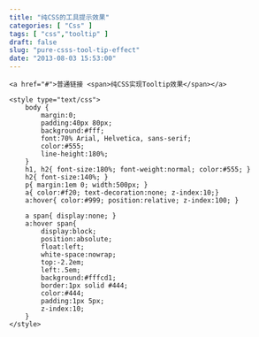 ```yaml
---
title: "纯CSS的工具提示效果"
categories: [ "Css" ]
tags: [ "css","tooltip" ]
draft: false
slug: "pure-csss-tool-tip-effect"
date: "2013-08-03 15:53:00"
---
```



`<a href="#">普通链接 <span>纯CSS实现Tooltip效果</span></a>`
 


<!--more-->


    <style type="text/css">
        body {
            margin:0;
            padding:40px 80px;
            background:#fff;
            font:70% Arial, Helvetica, sans-serif;
            color:#555;
            line-height:180%;
        }
        h1, h2{ font-size:180%; font-weight:normal; color:#555; }
        h2{ font-size:140%; }    
        p{ margin:1em 0; width:500px; }
        a{ color:#f20; text-decoration:none; z-index:10;}
        a:hover{ color:#999; position:relative; z-index:100; }       
     
        a span{ display:none; }
        a:hover span{
            display:block;
            position:absolute;
            float:left;
            white-space:nowrap;
            top:-2.2em;
            left:.5em;
            background:#fffcd1;
            border:1px solid #444;
            color:#444;
            padding:1px 5px;
            z-index:10;
        }
    </style>

